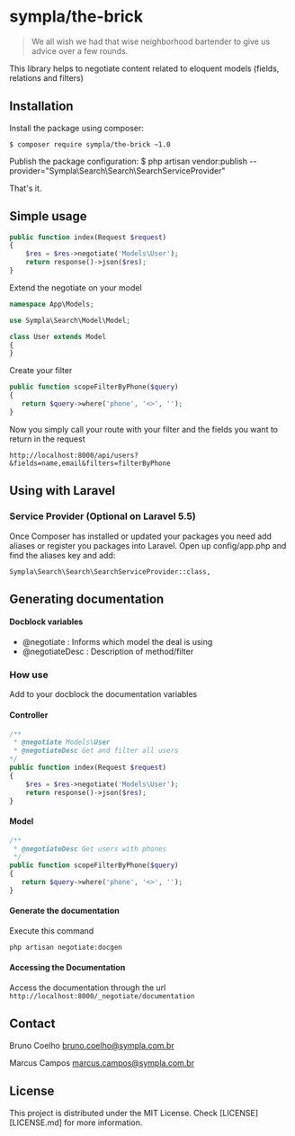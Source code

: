 # sympla/the-brick

> We all wish we had that wise neighborhood bartender to give us advice over a few rounds.

This library helps to negotiate content related to eloquent models (fields, relations and filters)

## Installation

Install the package using composer:

    $ composer require sympla/the-brick ~1.0

Publish the package configuration:
        $ php artisan vendor:publish --provider="Sympla\Search\Search\SearchServiceProvider"

That's it.

## Simple usage


```php
public function index(Request $request)
{
    $res = $res->negotiate('Models\User');
    return response()->json($res);
}
```

Extend the negotiate on your model

```php
namespace App\Models;

use Sympla\Search\Model\Model;

class User extends Model
{
}
```

Create your filter

```php
public function scopeFilterByPhone($query)
{
   return $query->where('phone', '<>', '');
}
```

Now you simply call your route with your filter and the fields you want to return in the request

```
http://localhost:8000/api/users?&fields=name,email&filters=filterByPhone
```

## Using with Laravel

### Service Provider (Optional on Laravel 5.5)
Once Composer has installed or updated your packages you need add aliases or register you packages into Laravel. Open up config/app.php and find the aliases key and add:

```
Sympla\Search\Search\SearchServiceProvider::class,
```

## Generating documentation

#### Docblock variables

* @negotiate : Informs which model the deal is using
* @negotiateDesc : Description of method/filter

### How use

Add to your docblock the documentation variables

#### Controller
```php
/**
 * @negotiate Models\User
 * @negotiateDesc Get and filter all users
*/
public function index(Request $request)
{
    $res = $res->negotiate('Models\User');
    return response()->json($res);
}
```

#### Model
```php
/**
 * @negotiateDesc Get users with phones
 */
public function scopeFilterByPhone($query)
{
   return $query->where('phone', '<>', '');
}
```

#### Generate the documentation

Execute this command

```bash
php artisan negotiate:docgen
```

#### Accessing the Documentation

Access the documentation through the url `http://localhost:8000/_negotiate/documentation`

## Contact

Bruno Coelho <bruno.coelho@sympla.com.br>

Marcus Campos <marcus.campos@sympla.com.br>

## License

This project is distributed under the MIT License. Check [LICENSE][LICENSE.md] for more information.
